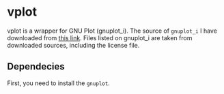 # vplot
vplot is a wrapper for GNU Plot (gnuplot_i). The source of `gnuplot_i` I have downloaded from [this link](http://ndevilla.free.fr/gnuplot/). Files listed on gnuplot_i are taken from downloaded sources, including the license file.


## Dependecies
First, you need to install the `gnuplot`.





